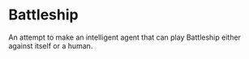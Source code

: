 # Battleship

An attempt to make an intelligent agent that can play Battleship either against itself or a human.